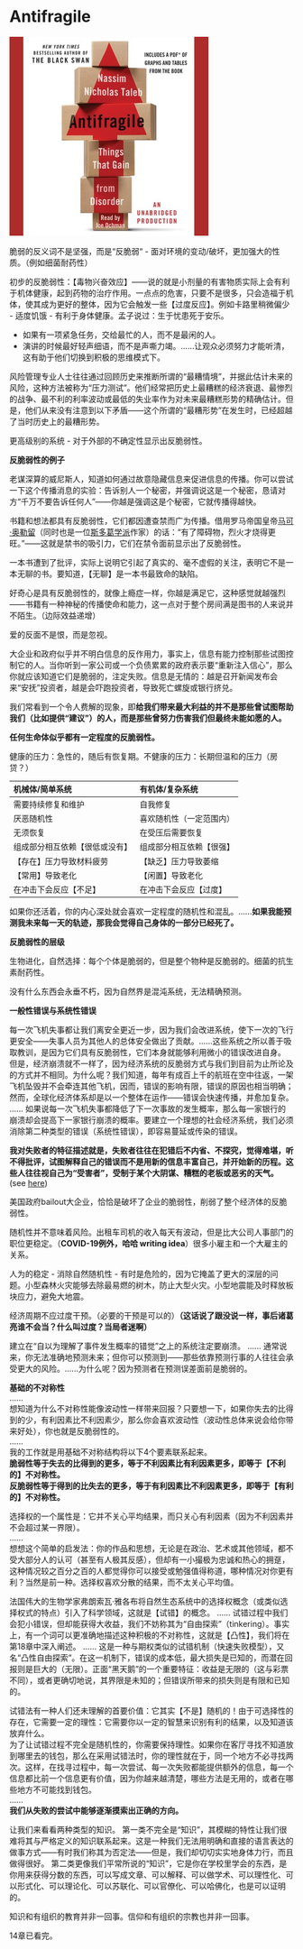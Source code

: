# Antifragile

![](../../.gitbook/assets/antifragile.jpg)

脆弱的反义词不是坚强，而是“反脆弱“ - 面对环境的变动/破坏，更加强大的性质。（例如细菌耐药性）

初步的反脆弱性：【毒物兴奋效应】——说的就是小剂量的有害物质实际上会有利于机体健康，起到药物的治疗作用。一点点的危害，只要不是很多，只会造福于机体，使其成为更好的整体，因为它会触发一些【过度反应】。例如卡路里稍微偏少 - 适度饥饿 - 有利于身体健康。孟子说过：生于忧患死于安乐。

* 如果有一项紧急任务，交给最忙的人，而不是最闲的人。
* 演讲的时候最好轻声细语，而不是声嘶力竭。......让观众必须努力才能听清，这有助于他们切换到积极的思维模式下。

风险管理专业人士往往通过回顾历史来推断所谓的“最糟情境”，并据此估计未来的风险，这种方法被称为“压力测试”。他们经常把历史上最糟糕的经济衰退、最惨烈的战争、最不利的利率波动或最低的失业率作为对未来最糟糕形势的精确估计。但是，他们从来没有注意到以下矛盾——这个所谓的“最糟形势”在发生时，已经超越了当时历史上的最糟形势。

更高级别的系统 - 对于外部的不确定性显示出反脆弱性。

**反脆弱性的例子**

老谋深算的威尼斯人，知道如何通过故意隐藏信息来促进信息的传播。你可以尝试一下这个传播消息的实验：告诉别人一个秘密，并强调说这是一个秘密，恳请对方“千万不要告诉任何人”——你越是强调这是个秘密，它就传播得越快。  
  
书籍和想法都具有反脆弱性，它们都因遭查禁而广为传播。借用罗马帝国皇帝[马可·奥勒留](https://zh.wikipedia.org/wiki/%E9%A6%AC%E7%88%BE%E5%BA%AB%E6%96%AF%C2%B7%E5%A5%A7%E5%88%97%E9%87%8C%E7%83%8F%E6%96%AF)（同时也是一位[斯多葛学派](https://zh.wikipedia.org/wiki/%E6%96%AF%E5%A4%9A%E8%91%9B%E6%B4%BE)作家）的话：“有了障碍物，烈火才烧得更旺。”——这就是禁书的吸引力，它们在禁令面前显示出了反脆弱性。  
  
一本书遭到了批评，实际上说明它引起了真实的、毫不虚假的关注，表明它不是一本无聊的书。要知道，【无聊】是一本书最致命的缺陷。

好奇心是具有反脆弱性的，就像上瘾症一样，你越是满足它，这种感觉就越强烈——书籍有一种神秘的传播使命和能力，这一点对于整个房间满是图书的人来说并不陌生。（边际效益递增）

爱的反面不是恨，而是忽视。  
  
大企业和政府似乎并不明白信息的反作用力，事实上，信息有能力控制那些试图控制它的人。当你听到一家公司或一个负债累累的政府表示要“重新注入信心”，那么你就应该知道它们是脆弱的，注定失败。信息是无情的：越是召开新闻发布会来“安抚”投资者，越是会吓跑投资者，导致死亡螺旋或银行挤兑。  
  
我们常看到一个令人费解的现象，即**给我们带来最大利益的并不是那些曾试图帮助我们（比如提供“建议”）的人，而是那些曾努力伤害我们但最终未能如愿的人。**

**任何生命体似乎都有一定程度的反脆弱性。**

健康的压力：急性的，随后有恢复期。不健康的压力：长期但温和的压力（房贷？）

| **机械体/简单系统** | **有机体/复杂系统** |
| :--- | :--- |
| 需要持续修复和维护 | 自我修复 |
| 厌恶随机性 | 喜欢随机性（一定范围内） |
| 无须恢复 | 在受压后需要恢复 |
| 组成部分相互依赖【很低或没有】 | 组成部分相互依赖【很强】 |
| 【存在】压力导致材料疲劳 | 【缺乏】压力导致萎缩 |
| 【常用】导致老化 | 【闲置】导致老化 |
| 在冲击下会反应【不足】 | 在冲击下会反应【过度】 |

如果你还活着，你的内心深处就会喜欢一定程度的随机性和混乱。......**如果我能预测我未来每一天的轨迹，那我会觉得自己身体的一部分已经死了。**

**反脆弱性的层级**

生物进化，自然选择：每个个体是脆弱的，但是整个物种是反脆弱的。细菌的抗生素耐药性。

没有什么东西会永垂不朽，因为自然界是混沌系统，无法精确预测。

**一般性错误与系统性错误**

每一次飞机失事都让我们离安全更近一步，因为我们会改进系统，使下一次的飞行更安全——失事人员为其他人的总体安全做出了贡献。......这些系统之所以善于吸取教训，是因为它们具有反脆弱性，它们本身就能够利用微小的错误改进自身。 但是，经济崩溃就不一样了，因为经济系统的反脆弱方式与我们到目前为止所论及的方式并不相同。为什么呢？我们知道，每年有成百上千的航班在空中往返，一架飞机坠毁并不会牵连其他飞机，因而，错误的影响有限，错误的原因也相当明确；然而，全球化经济体系却是以一个整体在运作——错误会快速传播，并愈加复杂。 ...... 如果说每一次飞机失事都降低了下一次事故的发生概率，那么每一家银行的崩溃却会提高下一家银行崩溃的概率。要建立一个理想的社会经济系统，我们必须消除第二种类型的错误（系统性错误），即容易蔓延或传染的错误。

**我对失败者的特征描述就是，失败者往往在犯错后不内省、不探究，觉得难堪，听不得批评，试图解释自己的错误而不是用新的信息丰富自己，并开始新的历程。这些人往往视自己为“受害者”，受制于某个大阴谋、糟糕的老板或恶劣的天气。** \(see [here](../life.md)\)

美国政府bailout大企业，恰恰是破坏了企业的脆弱性，削弱了整个经济体的反脆弱性。

随机性并不意味着风险。出租车司机的收入每天有波动，但是比大公司人事部门的职位更稳定。（**COVID-19例外，哈哈 writing idea**）很多小雇主和一个大雇主的关系。

人为的稳定 - 消除自然随机性 - 有时是危险的，因为它掩盖了更大的深层的问题。小型森林火灾能够去除最易燃的树木，防止大型火灾。小型地震能及时释放板块应力，避免大地震。

经济周期不应过度干预。（必要的干预是可以的）**（这话说了跟没说一样，事后诸葛亮谁不会当？什么叫过度？当局者迷啊）**

建立在“自以为理解了事件发生概率的错觉”之上的系统注定要崩溃。 ...... 通常说来，你无法准确地预测未来；但你可以预测到——那些依靠预测行事的人往往会承受更大的风险。......为什么呢？因为预测者在预测误差面前是脆弱的。

**基础的不对称性**  
......  
想知道为什么不对称性能像波动性一样带来回报？只要想一下，如果你失去的比得到的少，有利因素比不利因素少，那么你会喜欢波动性（波动性总体来说会给你带来好处），你也就是反脆弱性的。  
......  
我的工作就是用基础不对称结构将以下4个要素联系起来。  
**脆弱性等于失去的比得到的更多，等于不利因素比有利因素更多，即等于【不利的】不对称性。  
反脆弱性等于得到的比失去的更多，等于有利因素比不利因素更多，即等于【有利的】不对称性。**

选择权的一个属性是：它并不关心平均结果，而只关心有利因素（因为不利因素并不会超过某一界限）。  
......  
想想这个简单的启发法：你的作品和思想，无论是在政治、艺术或其他领域，都不受大部分人的认可（甚至有人极其反感），但却有一小撮极为忠诚和热心的拥趸，这种情况较之百分之百的人都觉得你可以接受或勉强值得称道，哪种情况对你更有利？当然是前一种。选择权喜欢分散的结果，而不太关心平均值。

法国伟大的生物学家弗朗索瓦·雅各布将自然生态系统中的选择权概念（或类似选择权式的特点）引入了科学领域，这就是【试错】的概念。 ...... 试错过程中我们会犯小错误，但却能获得大收益，我们不妨称其为“自由探索”（tinkering）。事实上，有一个词可以更准确地描述这种积极的不对称性，这就是【凸性】，我们将在第18章中深入阐述。 ...... 这是一种与期权类似的试错机制（快速失败模型），又名“凸性自由探索”。在这一机制下，错误的成本低，最大损失是已知的，而潜在回报则是巨大的（无限）。正面“黑天鹅”的一个重要特征：收益是无限的（这与彩票不同），或者更确切地说，其界限是未知的；但错误所带来的损失则是有限和已知的。

试错法有一种人们还未理解的首要价值：它其实【不是】随机的！由于可选择性的存在，它需要一定的理性：它需要你以一定的智慧来识别有利的结果，以及知道该放弃什么。  
为了让试错过程不完全是随机性的，你需要保持理性。如果你在客厅寻找不知道放到哪里去的钱包，那么在采用试错法时，你的理性就在于，同一个地方不必寻找两次。这样，在找寻过程中，每一次尝试、每一次失败都能提供额外的信息，每一个信息都比前一个信息更有价值，因为你越来越清楚，哪些方法是无用的，或者在哪些地方不可能找到钱包。  
......  
**我们从失败的尝试中能够逐渐摸索出正确的方向。**

让我们来看看两种类型的知识。 第一类不完全是“知识”，其模糊的特性让我们很难将其与严格定义的知识联系起来。这是一种我们无法用明确和直接的语言表达的做事方式——有时我们称其为否定法——但是，我们却切切实实地身体力行，而且做得很好。 第二类更像我们平常所说的“知识”，它是你在学校里学会的东西，是你用来获得分数的东西，可以写成文章、可以解释、可以做学术、可以理性化、可以形式化、可以理论化、可以苏联化、可以官僚化、可以哈佛化，也是可以证明的。

知识和有组织的教育并非一回事。信仰和有组织的宗教也并非一回事。

14章已看完。







